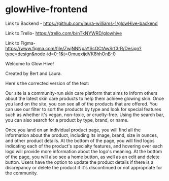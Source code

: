 # glowHive-frontend

Link to Backend - https://github.com/laura-williams-1/glowHive-backend

Link to Trello- https://trello.com/b/nTkNYWRD/glowhive

Link to Figma-https://www.figma.com/file/ZwjNNNpaYScOCtAwSrf3rR/Design?type=design&node-id=0-1&t=OmuqxijdVK8hhOnB-0

Welcome to Glow Hive!

Created by Bert and Laura.

Here's the corrected version of the text:

Our site is a community-run skin care platform that aims to inform others about the latest skin care products to help them achieve glowing skin. Once you land on the site, you can see all of the products that are offered. You can use our filter to sort the products by type and look for special features such as whether it's vegan, non-toxic, or cruelty-free. Using the search bar, you can also search for a product by type, brand, or name.

Once you land on an individual product page, you will find all the information about the product, including its image, brand, size in ounces, and other product details. At the bottom of the page, you will find logos indicating each of the product's specialty features, and hovering over each logo will provide more information about the logo's meaning. At the bottom of the page, you will also see a home button, as well as an edit and delete button. Users have the option to update the product details if there is a discrepancy or delete the product if it's discontinued or not appropriate for the community.
